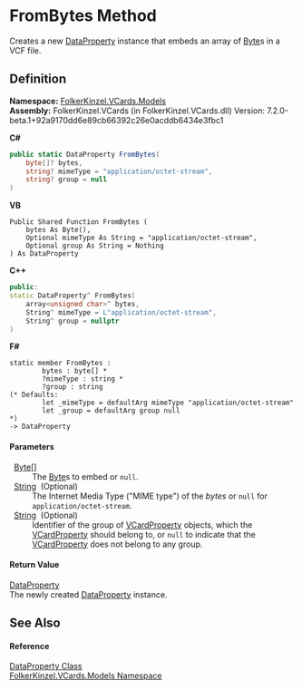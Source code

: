# FromBytes Method


Creates a new <a href="aa898609-8843-98f4-56c5-cc0c7bf76b89.md">DataProperty</a> instance that embeds an array of <a href="https://learn.microsoft.com/dotnet/api/system.byte" target="_blank" rel="noopener noreferrer">Byte</a>s in a VCF file.



## Definition
**Namespace:** <a href="10623553-9342-5b8f-9df4-6e7d1075f3df.md">FolkerKinzel.VCards.Models</a>  
**Assembly:** FolkerKinzel.VCards (in FolkerKinzel.VCards.dll) Version: 7.2.0-beta.1+92a9170dd6e89cb66392c26e0acddb6434e3fbc1

**C#**
``` C#
public static DataProperty FromBytes(
	byte[]? bytes,
	string? mimeType = "application/octet-stream",
	string? group = null
)
```
**VB**
``` VB
Public Shared Function FromBytes ( 
	bytes As Byte(),
	Optional mimeType As String = "application/octet-stream",
	Optional group As String = Nothing
) As DataProperty
```
**C++**
``` C++
public:
static DataProperty^ FromBytes(
	array<unsigned char>^ bytes, 
	String^ mimeType = L"application/octet-stream", 
	String^ group = nullptr
)
```
**F#**
``` F#
static member FromBytes : 
        bytes : byte[] * 
        ?mimeType : string * 
        ?group : string 
(* Defaults:
        let _mimeType = defaultArg mimeType "application/octet-stream"
        let _group = defaultArg group null
*)
-> DataProperty 
```



#### Parameters
<dl><dt>  <a href="https://learn.microsoft.com/dotnet/api/system.byte" target="_blank" rel="noopener noreferrer">Byte</a>[]</dt><dd>The <a href="https://learn.microsoft.com/dotnet/api/system.byte" target="_blank" rel="noopener noreferrer">Byte</a>s to embed or <code>null</code>.</dd><dt>  <a href="https://learn.microsoft.com/dotnet/api/system.string" target="_blank" rel="noopener noreferrer">String</a>  (Optional)</dt><dd>The Internet Media Type ("MIME type") of the <em>bytes</em> or <code>null</code> for <code>application/octet-stream</code>.</dd><dt>  <a href="https://learn.microsoft.com/dotnet/api/system.string" target="_blank" rel="noopener noreferrer">String</a>  (Optional)</dt><dd>Identifier of the group of <a href="e1395eb9-792c-c4d8-ee22-97939a91c58e.md">VCardProperty</a> objects, which the <a href="e1395eb9-792c-c4d8-ee22-97939a91c58e.md">VCardProperty</a> should belong to, or <code>null</code> to indicate that the <a href="e1395eb9-792c-c4d8-ee22-97939a91c58e.md">VCardProperty</a> does not belong to any group.</dd></dl>

#### Return Value
<a href="aa898609-8843-98f4-56c5-cc0c7bf76b89.md">DataProperty</a>  
The newly created <a href="aa898609-8843-98f4-56c5-cc0c7bf76b89.md">DataProperty</a> instance.

## See Also


#### Reference
<a href="aa898609-8843-98f4-56c5-cc0c7bf76b89.md">DataProperty Class</a>  
<a href="10623553-9342-5b8f-9df4-6e7d1075f3df.md">FolkerKinzel.VCards.Models Namespace</a>  
